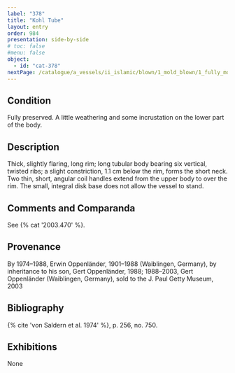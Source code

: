 ```yaml
---
label: "378"
title: "Kohl Tube"
layout: entry
order: 984
presentation: side-by-side
# toc: false
#menu: false 
object:
  - id: "cat-378"
nextPage: /catalogue/a_vessels/ii_islamic/blown/1_mold_blown/1_fully_mold_blown_flasks/
---
```


## Condition

Fully preserved. A little weathering and some incrustation on the lower part of the body.

## Description

Thick, slightly flaring, long rim; long tubular body bearing six vertical, twisted ribs; a slight constriction, 1.1 cm below the rim, forms the short neck. Two thin, short, angular coil handles extend from the upper body to over the rim. The small, integral disk base does not allow the vessel to stand.

## Comments and Comparanda

See {% cat '2003.470' %}.

## Provenance

By 1974–1988, Erwin Oppenländer, 1901–1988 (Waiblingen, Germany), by inheritance to his son, Gert Oppenländer, 1988; 1988–2003, Gert Oppenländer (Waiblingen, Germany), sold to the J. Paul Getty Museum, 2003

## Bibliography

{% cite 'von Saldern et al. 1974' %}, p. 256, no. 750.

## Exhibitions

None